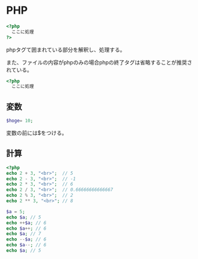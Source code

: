 # PHP

```php
<?php
  ここに処理
?>
```
phpタグて囲まれている部分を解釈し、処理する。

また、ファイルの内容がphpのみの場合phpの終了タグは省略することが推奨されている。
```php
<?php
  ここに処理
```

## 変数
``` php
$hoge= 10;
```
変数の前には$をつける。

## 計算
``` php
<?php
echo 2 + 3, "<br>";  // 5
echo 2 - 3, "<br>";  // -1
echo 2 * 3, "<br>";  // 6
echo 2 / 3, "<br>";  // 0.66666666666667
echo 2 % 3, "<br>";  // 2
echo 2 ** 3, "<br>"; // 8
```

``` php
$a = 5;
echo $a; // 5
echo ++$a; // 6
echo $a++; // 6
echo $a; // 7
echo --$a; // 6
echo $a--; // 6
echo $a; // 5
```
